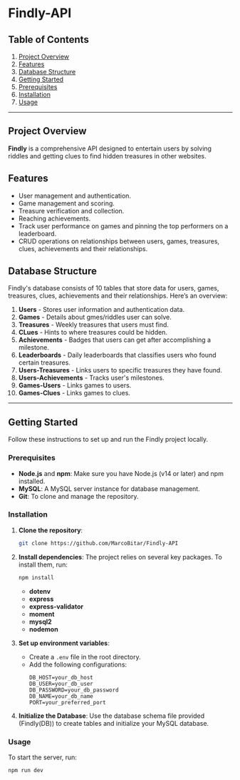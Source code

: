 # Findly-API

## Table of Contents
1. [Project Overview](#project-overview)
2. [Features](#features)
3. [Database Structure](#database-structure)
4. [Getting Started](#getting-started)
5. [Prerequisites](#prerequisites)
6. [Installation](#installation)
7. [Usage](#usage)

---

## Project Overview
**Findly** is a comprehensive API designed to entertain users by solving riddles and getting clues to find hidden treasures in other websites.

## Features
- User management and authentication.
- Game management and scoring.
- Treasure verification and collection.
- Reaching achievements.
- Track user performance on games and pinning the top performers on a leaderboard.
- CRUD operations on relationships between users, games, treasures, clues, achievements and their relationships.

## Database Structure
Findly's database consists of 10 tables that store data for users, games, treasures, clues, achievements and their relationships. Here’s an overview:

1. **Users** - Stores user information and authentication data.
2. **Games** - Details about gmes/riddles user can solve.
3. **Treasures** - Weekly treasures that users must find.
4. **CLues** - Hints to where treasures could be hidden.
5. **Achievements** - Badges that users can get after accomplishing a milestone.
6. **Leaderboards** - Daily leaderboards that classifies users who found certain treasures.
7. **Users-Treasures** - Links users to specific treasures they have found.
8. **Users-Achievements** - Tracks user's milestones.
9. **Games-Users** - Links games to users.
10. **Games-Clues** - Links games to clues.

---

## Getting Started
Follow these instructions to set up and run the Findly project locally.

### Prerequisites
- **Node.js** and **npm**: Make sure you have Node.js (v14 or later) and npm installed.
- **MySQL**: A MySQL server instance for database management.
- **Git**: To clone and manage the repository.

### Installation
1. **Clone the repository**:
    ```bash
    git clone https://github.com/MarcoBitar/Findly-API
    ```

2. **Install dependencies**:
    The project relies on several key packages. To install them, run:

    ```bash
    npm install
    ```
    - **dotenv**
    - **express**
    - **express-validator**
    - **moment**
    - **mysql2**
    - **nodemon**

3. **Set up environment variables**:
    - Create a `.env` file in the root directory.
    - Add the following configurations:
      ```plaintext
      DB_HOST=your_db_host
      DB_USER=your_db_user
      DB_PASSWORD=your_db_password
      DB_NAME=your_db_name
      PORT=your_preferred_port
      ```

4. **Initialize the Database**:
   Use the database schema file provided (Findly(DB)) to create tables and initialize your MySQL database.

### Usage
To start the server, run:
```bash
npm run dev
